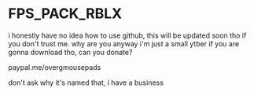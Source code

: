 # FPS_PACK_RBLX
i honestly have no idea how to use github, this will be updated soon tho
if you don't trust me. why are you anyway i'm just a small ytber
if you are gonna download tho, can you donate?

paypal.me/overgmousepads

don't ask why it's named that, i have a business
